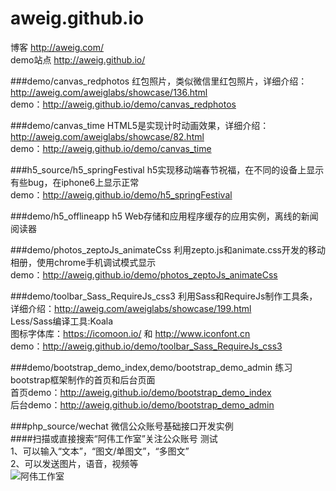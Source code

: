 # aweig.github.io
博客 http://aweig.com/  
demo站点 http://aweig.github.io/

###demo/canvas_redphotos
红包照片，类似微信里红包照片，详细介绍：http://aweig.com/aweiglabs/showcase/136.html  
demo：http://aweig.github.io/demo/canvas_redphotos

###demo/canvas_time
HTML5是实现计时动画效果，详细介绍：http://aweig.com/aweiglabs/showcase/82.html  
demo：http://aweig.github.io/demo/canvas_time

###h5_source/h5_springFestival
h5实现移动端春节祝福，在不同的设备上显示有些bug，在iphone6上显示正常  
demo：http://aweig.github.io/demo/h5_springFestival

###demo/h5_offlineapp
h5 Web存储和应用程序缓存的应用实例，离线的新闻阅读器

###demo/photos_zeptoJs_animateCss
利用zepto.js和animate.css开发的移动相册，使用chrome手机调试模式显示    
demo：http://aweig.github.io/demo/photos_zeptoJs_animateCss

###demo/toolbar_Sass_RequireJs_css3
利用Sass和RequireJs制作工具条，详细介绍：http://aweig.com/aweiglabs/showcase/199.html  
Less/Sass编译工具:Koala  
图标字体库：https://icomoon.io/ 和 http://www.iconfont.cn  
demo：http://aweig.github.io/demo/toolbar_Sass_RequireJs_css3

###demo/bootstrap_demo_index,demo/bootstrap_demo_admin
练习bootstrap框架制作的首页和后台页面  
首页demo：http://aweig.github.io/demo/bootstrap_demo_index  
后台demo：http://aweig.github.io/demo/bootstrap_demo_admin  

###php_source/wechat
微信公众账号基础接口开发实例  
####扫描或直接搜索“阿伟工作室”关注公众账号
测试   
1、可以输入“文本”，“图文/单图文”，“多图文”    
2、可以发送图片，语音，视频等  
![阿伟工作室](http://aweig.github.io/php_source/wechat/Awei_Studio.jpg)


